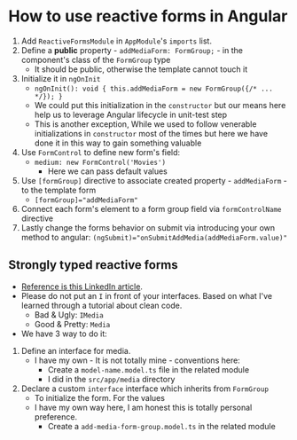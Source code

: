 # How to use reactive forms in Angular

1. Add `ReactiveFormsModule` in `AppModule`'s `imports` list.
2. Define a **public** property - `addMediaForm: FormGroup;` - in the component's class of the `FormGroup` type
   - It should be public, otherwise the template cannot touch it
3. Initialize it in `ngOnInit`
   - `ngOnInit(): void { this.addMediaForm = new FormGroup({/* ... */}); }`
   - We could put this initialization in the `constructor` but our means here help us to leverage Angular lifecycle in unit-test step
   - This is another exception, While we used to follow venerable initializations in `constructor` most of the times but here we have done it in this way to gain something valuable
4. Use `FormControl` to define new form's field:
   - `medium: new FormControl('Movies')`
     - Here we can pass default values
5. Use `[formGroup]` directive to associate created property - `addMediaForm` - to the template form
   - `[formGroup]="addMediaForm"`
6. Connect each form's element to a form group field via `formControlName` directive
7. Lastly change the forms behavior on submit via introducing your own method to angular: `(ngSubmit)="onSubmitAddMedia(addMediaForm.value)"`

## Strongly typed reactive forms

- [Reference is this LinkedIn article](https://www.linkedin.com/pulse/3-steps-make-your-reactive-form-typesafe-angular-aart-den-braber/).
- Please do not put an `I` in front of your interfaces. Based on what I've learned through a tutorial about clean code.
  - Bad & Ugly: `IMedia`
  - Good & Pretty: `Media`
- We have 3 way to do it:

1. Define an interface for media.
   - I have my own - It is not totally mine - conventions here:
     - Create a `model-name.model.ts` file in the related module
     - I did in the `src/app/media` directory
2. Declare a custom `interface` interface which inherits from `FormGroup`
   - To initialize the form. For the values
   - I have my own way here, I am honest this is totally personal preference.
     - Create a `add-media-form-group.model.ts` in the related module
